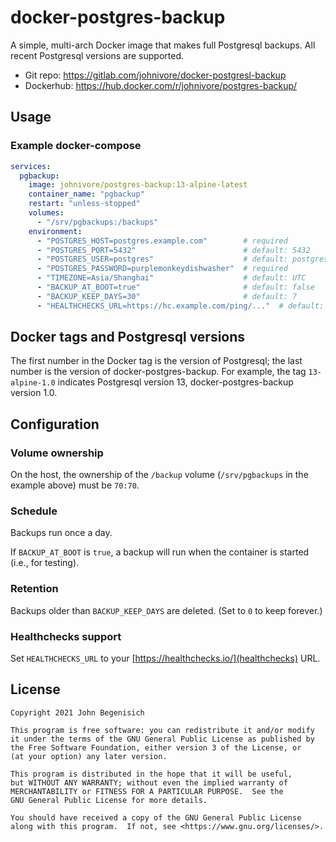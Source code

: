 # docker-postgres-backup

A simple, multi-arch Docker image that makes full Postgresql backups.  All recent Postgresql versions are supported.

* Git repo: <https://gitlab.com/johnivore/docker-postgresl-backup>
* Dockerhub: <https://hub.docker.com/r/johnivore/postgres-backup/>


## Usage

### Example docker-compose

```yaml
services:
  pgbackup:
    image: johnivore/postgres-backup:13-alpine-latest
    container_name: "pgbackup"
    restart: "unless-stopped"
    volumes:
      - "/srv/pgbackups:/backups"
    environment:
      - "POSTGRES_HOST=postgres.example.com"        # required
      - "POSTGRES_PORT=5432"                        # default: 5432
      - "POSTGRES_USER=postgres"                    # default: postgres
      - "POSTGRES_PASSWORD=purplemonkeydishwasher"  # required
      - "TIMEZONE=Asia/Shanghai"                    # default: UTC
      - "BACKUP_AT_BOOT=true"                       # default: false
      - "BACKUP_KEEP_DAYS=30"                       # default: 7
      - "HEALTHCHECKS_URL=https://hc.example.com/ping/..."  # default: empty
```


## Docker tags and Postgresql versions

The first number in the Docker tag is the version of Postgresql; the last number is the version of docker-postgres-backup.  For example, the tag `13-alpine-1.0` indicates Postgresql version 13, docker-postgres-backup version 1.0.


## Configuration

### Volume ownership

On the host, the ownership of the `/backup` volume (`/srv/pgbackups` in the example above) must be `70:70`.

### Schedule

Backups run once a day.

If `BACKUP_AT_BOOT` is `true`, a backup will run when the container is started (i.e., for testing).

### Retention

Backups older than `BACKUP_KEEP_DAYS` are deleted.  (Set to `0` to keep forever.)

### Healthchecks support

Set `HEALTHCHECKS_URL` to your [https://healthchecks.io/](healthchecks) URL.


## License

```
Copyright 2021 John Begenisich

This program is free software: you can redistribute it and/or modify
it under the terms of the GNU General Public License as published by
the Free Software Foundation, either version 3 of the License, or
(at your option) any later version.

This program is distributed in the hope that it will be useful,
but WITHOUT ANY WARRANTY; without even the implied warranty of
MERCHANTABILITY or FITNESS FOR A PARTICULAR PURPOSE.  See the
GNU General Public License for more details.

You should have received a copy of the GNU General Public License
along with this program.  If not, see <https://www.gnu.org/licenses/>.
```
